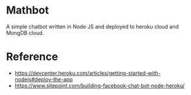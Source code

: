 # Mathbot

A simple chatbot written in Node JS and deployed to heroku cloud and MongDB cloud. 


# Reference
* https://devcenter.heroku.com/articles/getting-started-with-nodejs#deploy-the-app
* https://www.sitepoint.com/building-facebook-chat-bot-node-heroku/
